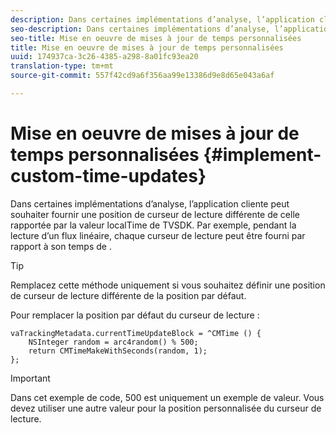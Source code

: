 ```yaml
---
description: Dans certaines implémentations d’analyse, l’application cliente peut souhaiter fournir une position de curseur de lecture différente de celle rapportée par la valeur localTime de TVSDK. Par exemple, pendant la lecture d’un flux linéaire, chaque curseur de lecture  peut être fourni par rapport à son temps de .
seo-description: Dans certaines implémentations d’analyse, l’application cliente peut souhaiter fournir une position de curseur de lecture différente de celle rapportée par la valeur localTime de TVSDK. Par exemple, pendant la lecture d’un flux linéaire, chaque curseur de lecture  peut être fourni par rapport à son temps de .
seo-title: Mise en oeuvre de mises à jour de temps personnalisées
title: Mise en oeuvre de mises à jour de temps personnalisées
uuid: 174937ca-3c26-4385-a298-8a01fc93ea20
translation-type: tm+mt
source-git-commit: 557f42cd9a6f356aa99e13386d9e8d65e043a6af

---
```



# Mise en oeuvre de mises à jour de temps personnalisées {#implement-custom-time-updates}

Dans certaines implémentations d’analyse, l’application cliente peut souhaiter fournir une position de curseur de lecture différente de celle rapportée par la valeur localTime de TVSDK. Par exemple, pendant la lecture d’un flux linéaire, chaque curseur de lecture  peut être fourni par rapport à son temps de .

>[!TIP]
>
>Remplacez cette méthode uniquement si vous souhaitez définir une position de curseur de lecture différente de la position par défaut.

Pour remplacer la position par défaut du curseur de lecture :

```
vaTrackingMetadata.currentTimeUpdateBlock = ^CMTime () { 
    NSInteger random = arc4random() % 500;  
    return CMTimeMakeWithSeconds(random, 1); 
};
```

>[!IMPORTANT]
>
>Dans cet exemple de code, 500 est uniquement un exemple de valeur. Vous devez utiliser une autre valeur pour la position personnalisée du curseur de lecture.